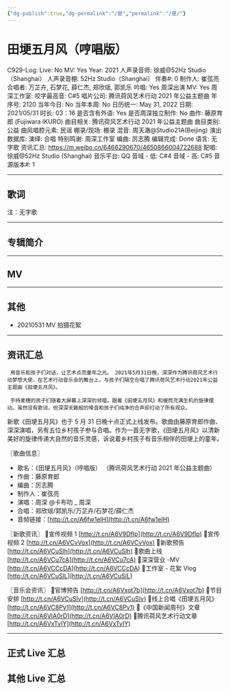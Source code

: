 ```yaml
---
{"dg-publish":true,"dg-permalink":"/是","permalink":"/是/"}
---
```



# 田埂五月风（哼唱版）

C929-Log:
Live: No
MV: Yes
Year: 2021
人声录音师: 徐威@52Hz Studio（Shanghai）
人声录音棚: 52Hz Studio（Shanghai）
伴奏#: 0
制作人: 崔弦亮
合唱者: 万芷卉, 石梦花, 薛仁杰, 郑欣瑶, 郭凯乐
吟唱: Yes
周深出演 MV: Yes
周深工作室:
咬字最高音: C#5
唱片公司: 腾讯荷风艺术行动 2021 年公益主题曲
年序号: 2120
当年今日: No
当年本周: No
日历统一: May 31, 2022
日期: 2021/05/31
时长: 03：16
是否含有外语: Yes
是否周深独立制作: No
曲作: 藤原育郎 (Fujiwara IKURO)
曲目相关: 腾讯荷风艺术行动 2021 年公益主题曲
曲目类别: 公益
曲风唱腔元素: 民谣
棚录/现场: 棚录
混音: 周天澈@Studio21A(Beijing)
演出数据库:
演绎: 合唱
特别鸣谢: 周深工作室
编曲: 厉志腾
编辑完成: Done
语言: 无字歌
资讯汇总: https://m.weibo.cn/6466290670/4650866004722688
配唱: 徐威@52Hz Studio (Shanghai)
音乐平台: QQ
音域 - 低: C#4
音域 - 高: C#5
音源版本#: 1

---

## 歌词

注：无字歌

---

## 专辑简介

---

## MV

---

## 其他

- 20210531 MV 拍摄花絮

---

## 资讯汇总

     用音乐和孩子们对话，让艺术点亮童年之光。 2021年5月31日晚，深深作为腾讯荷风艺术行动梦想大使，在艺术行动音乐会的舞台上，与孩子们隔空合唱了腾讯荷风艺术行动2021年公益主题曲《田埂五月风》。

     手持麦穗的孩子们随着大屏幕上深深的领唱，跟着《田埂五月风》和缓而充满生机的旋律摆动。虽然没有歌词，但深深天籁般的嗓音和孩子们纯净的合声却打动了所有观众。

   新歌《田埂五月风》也于 5 月 31 日晚十点正式上线发布。歌曲由藤原育郎作曲、深深演唱，另有五位乡村孩子参与合唱。作为一首无字歌，《田埂五月风》以清新美好的旋律传递大自然的音乐灵感，诉说着乡村孩子有音乐相伴的田埂上的童年。

〖歌曲信息〗

- 歌名：《田埂五月风》（哼唱版）
（腾讯荷风艺术行动 2021 年公益主题曲）
- 作曲：藤原育郎
- 编曲：厉志腾
- 制作人：崔弦亮
- 演唱：周深 @卡布叻 _ 周深
- 合唱：郑欣瑶/郭凯乐/万芷卉/石梦花/薛仁杰
- 音频链接：[http://t.cn/A6fw1elH](http://t.cn/A6fw1elH)

〖新歌资讯〗
🌾宣传视频 1 [http://t.cn/A6V9DfIp](http://t.cn/A6V9DfIp)
🌾宣传视频 2 [http://t.cn/A6VCvVox](http://t.cn/A6VCvVox)
🌾新歌预告 [http://t.cn/A6VCuSlh](http://t.cn/A6VCuSlh)
🌾歌曲上线 [http://t.cn/A6VCu7cA](http://t.cn/A6VCu7cA)
🌾深深营业 -MV [http://t.cn/A6VCCcDA](http://t.cn/A6VCCcDA)
🌾工作室 - 花絮 Vlog [http://t.cn/A6VCuSlL](http://t.cn/A6VCuSlL)

〖音乐会资讯〗
🌾官博预告 [http://t.cn/A6Vxot7b](http://t.cn/A6Vxot7b)
🌾节目安排 [http://t.cn/A6VCuSlv](http://t.cn/A6VCuSlv)
🌾线上合唱《田埂五月风》[http://t.cn/A6VC8Pv1](http://t.cn/A6VC8Pv1)
🌾《中国新闻周刊》文章 [http://t.cn/A6VlA0rD](http://t.cn/A6VlA0rD)
🌾腾讯荷风艺术行动文章 [http://t.cn/A6VxTyIY](http://t.cn/A6VxTyIY)

---

## 正式 Live 汇总

## 其他 Live 汇总
